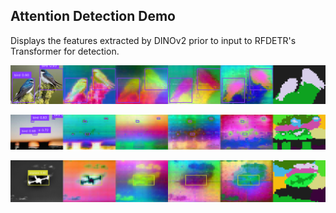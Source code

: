 ## Attention Detection Demo
Displays the features extracted by DINOv2 prior to input to RFDETR's Transformer for detection.

![Two Birds output](birds_small_1_out.png)

![Distant Birds output](birds_small_3_out.png)

![IR Drone output](irdrone_out.png)
